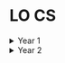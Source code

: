 ﻿# LO CS
<details>
<summary>Year 1</summary>
<br />

- Lesson1 - Coditions
- Lesson2 - Loops
- Lesson3 - Revision
- Lesson4 - Nested Loops
- Lesson5 - Break
- Lesson6 - Breaks, continues, infinite loops and switch
- Lesson7 - Math fs
- Lesson8 - Arrays
- Lesson9 - Arrays+
- Lesson10 - 2D+ Arrays
- Lesson11 - 2D+ Arrays+
- Lesson12 - Pointers
- Lesson13 - Char Arrays
- Lesson14 - Strings
- Lesson15 - Strings+
- Lesson16 - Recursion
- Lesson17 - Hanoi
- Lesson18 - Algorithms representation methods
- Lesson19 - Diagrams - [Figma](https://www.figma.com/file/Em0EhKFF4AMzJnPbEPEhfB/schematy?node-id=0%3A1)
- Lesson20 - Euclides
- Lesson21 - Euclides+
- Lesson22 - Recursion+
- Lesson23 - Recursion++
- Lesson24 - Scientific notation
- Lesson25 - Relative and absolute approximation errors
- Lesson26 - Recursion Revision
- Lesson27 - Factorization
- Lesson28 - Erastothenes' Sieve
- Lesson29 - Erastothenes' Sieve+
- Lesson30 - Primes & Factors
- Lesson31 - Decimal to Binary
- Lesson32 - Non-decimal systems conversion
- Lesson33 - Non-decimal systems conversion+
- Lesson34 - Python basics
- Lesson35 - Python basics+
- Lesson36 - Python loops
</details>
  
<details>
<summary>Year 2</summary>
<br />

- Lesson 1 - Python basics revison
- Lesson 2 - Python ifs revison
- Lesson 3 - Python fors revison
- Lesson 4 - Python fors revison+
- Lesson 5 - Python for & while loops
- Lesson 6 - Arrays
- Lesson 7 - 2D Arrays


</details>
